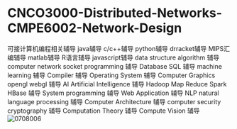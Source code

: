 # CNCO3000-Distributed-Networks-CMPE6002-Network-Design
可接计算机编程相关辅导
java辅导 c/c++辅导 python辅导 drracket辅导 MIPS汇编辅导 matlab辅导 R语言辅导 javascript辅导
data structure algorithm 辅导
computer network socket programming 辅导
Database SQL 辅导
machine learning 辅导
Compiler 辅导
Operating System 辅导
Computer Graphics opengl webgl 辅导
AI Artificial Intelligence 辅导
Hadoop Map Reduce Spark HBase 辅导
System programming 辅导
Web Application 辅导
NLP natural language processing 辅导
Computer Architecture 辅导
computer security cryptography 辅导
Computation Theory 辅导
Compute Vision 辅导
![0708006](https://user-images.githubusercontent.com/50534180/190881181-041e80c5-3ed9-40c8-aff2-7eb364b05d74.png)
